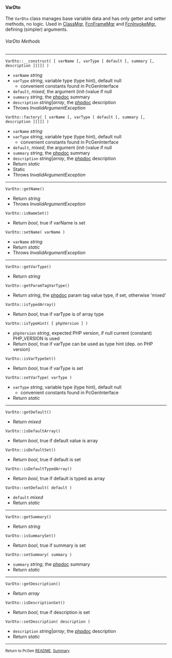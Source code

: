 [comment]: # (This file is part of PcGen, PHP Code Generation support package. Copyright 2020 Kjell-Inge Gustafsson, kigkonsult, All rights reserved, licence GPL 3.0)

#### VarDto

The ```VarDto``` class manages base variable data and has only getter and setter methods, no logic.
Used in [ClassMgr], [FcnFrameMgr] and [FcnInvokeMgr], defining (simpler) arguments.

###### VarDto Methods

---
```VarDto::__construct( [ varName [, varType [ default [, summary [, description ]]]]] )```
* ```varName``` _string_ 
* ```varType``` _string_, variable type (type hint), default null
  * convenient constants found in PcGenInterface
* ```default```, _mixed_, the argument (init-)value if null
* ```summary``` _string_, the [phpdoc] summary
* ```description``` _string_|_array_, the [phpdoc] description
* Throws _InvalidArgumentException_

```VarDto::factory( [ varName [, varType [ default [, summary [, description ]]]]] )```
* ```varName``` _string_ 
* ```varType``` _string_, variable type (type hint), default null
  * convenient constants found in PcGenInterface
* ```default```, _mixed_, the argument (init-)value if null
* ```summary``` _string_, the [phpdoc] summary
* ```description``` _string_|_array_, the [phpdoc] description
* Return _static_
* Static
* Throws _InvalidArgumentException_
---

```VarDto::getName()```
* Return _string_
* Throws _InvalidArgumentException_

```VarDto::isNameSet()```
* Return _bool_, true if varName is set 

```VarDto::setName( varName )```
* ```varName``` _string_ 
* Return _static_
* Throws _InvalidArgumentException_
---

```VarDto::getVarType()```
* Return _string_

```VarDto::getParamTagVarType()```
* Return _string_, the [phpdoc] param tag value type, if set, otherwise 'mixed' 

```VarDto::isTypedArray()```
* Return _bool_, true if varType is of array type

```VarDto::isTypeHint( [ phpVersion ] )```
* ```phpVersion``` _string_, expected PHP version, if null current (constant) PHP_VERSION is used 
* Return _bool_, true if varType can be used as type hint (dep. on PHP version) 

```VarDto::isVarTypeSet()```
* Return _bool_, true if varType is set 

```VarDto::setVarType( varType )```
* ```varType``` _string_, variable type (type hint), default null
  * convenient constants found in PcGenInterface
* Return _static_
---

```VarDto::getDefault()```
* Return _mixed_

```VarDto::isDefaultArray()```
* Return _bool_, true if default value is array 

```VarDto::isDefaultSet()```
* Return _bool_, true if default is set 

```VarDto::isDefaultTypedArray()```
* Return _bool_, true if default is typed as array 

```VarDto::setDefault( default )```
* ```default``` _mixed_
* Return _static_
---

```VarDto::getSummary()```
* Return _string_

```VarDto::isSummarySet()```
* Return _bool_, true if summary is set 

```VarDto::setSummary( summary )```
* ```summary``` _string_, the [phpdoc] summary
* Return _static_
---

```VarDto::getDescription()```
* Return _array_

```VarDto::isDescriptionSet()```
* Return _bool_, true if description is set 

```VarDto::setDescription( description )```
* ```description``` _string_|_array_, the [phpdoc] description
* Return _static_
---

<small>Return to PcGen [README], [Summary]</small> 

[ClassMgr]:ClassMgr.md
[FcnFrameMgr]:FcnFrameMgr.md
[FcnInvokeMgr]:FcnInvokeMgr.md
[phpdoc]:https://phpdoc.org
[README]:../README.md
[Summary]:Summary.md
